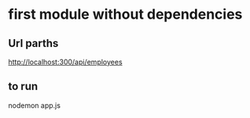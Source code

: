 # first module without dependencies

## Url parths

<http://localhost:300/api/employees>

## to run

nodemon app.js
